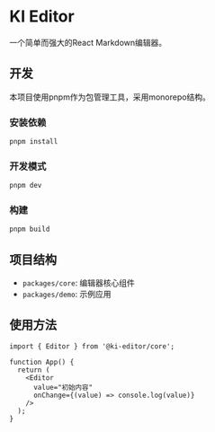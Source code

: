 # KI Editor

一个简单而强大的React Markdown编辑器。

## 开发

本项目使用pnpm作为包管理工具，采用monorepo结构。

### 安装依赖

```bash
pnpm install
```

### 开发模式

```bash
pnpm dev
```

### 构建

```bash
pnpm build
```

## 项目结构

- `packages/core`: 编辑器核心组件
- `packages/demo`: 示例应用

## 使用方法

```tsx
import { Editor } from '@ki-editor/core';

function App() {
  return (
    <Editor
      value="初始内容"
      onChange={(value) => console.log(value)}
    />
  );
}
```
